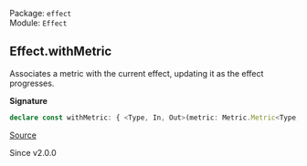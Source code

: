 Package: `effect`<br />
Module: `Effect`<br />

## Effect.withMetric

Associates a metric with the current effect, updating it as the effect progresses.

**Signature**

```ts
declare const withMetric: { <Type, In, Out>(metric: Metric.Metric<Type, In, Out>): <A extends In, E, R>(self: Effect<A, E, R>) => Effect<A, E, R>; <A extends In, E, R, Type, In, Out>(self: Effect<A, E, R>, metric: Metric.Metric<Type, In, Out>): Effect<A, E, R>; }
```

[Source](https://github.com/Effect-TS/effect/tree/main/packages/effect/src/Effect.ts#L11678)

Since v2.0.0